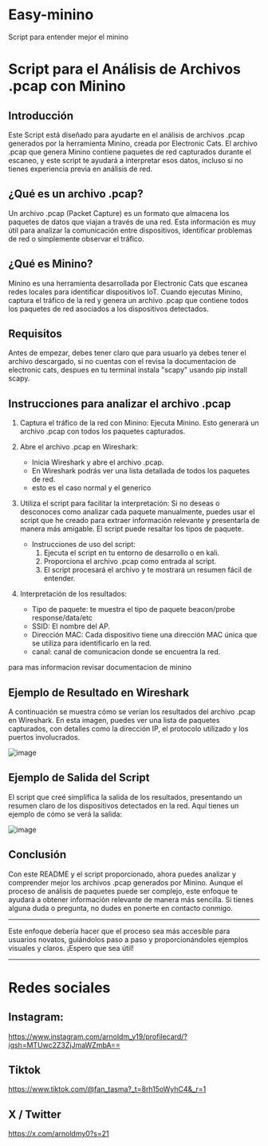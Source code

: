 # Easy-minino
Script para entender mejor el minino

# Script para el Análisis de Archivos .pcap con Minino

## Introducción

Este Script está diseñado para ayudarte en el análisis de archivos .pcap generados por la herramienta Minino, creada por Electronic Cats. El archivo .pcap que genera Minino contiene paquetes de red capturados durante el escaneo, y este script te ayudará a interpretar esos datos, incluso si no tienes experiencia previa en análisis de red.

## ¿Qué es un archivo .pcap?

Un archivo .pcap (Packet Capture) es un formato que almacena los paquetes de datos que viajan a través de una red. Esta información es muy útil para analizar la comunicación entre dispositivos, identificar problemas de red o simplemente observar el tráfico.

## ¿Qué es Minino?

Minino es una herramienta desarrollada por Electronic Cats que escanea redes locales para identificar dispositivos IoT. Cuando ejecutas Minino, captura el tráfico de la red y genera un archivo .pcap que contiene todos los paquetes de red asociados a los dispositivos detectados.

## Requisitos

Antes de empezar, debes tener claro que para usuarlo ya debes tener el archivo descargado, si no cuentas con el revisa la documentacion de electronic cats, despues en tu terminal instala "scapy" usando pip install scapy.

## Instrucciones para analizar el archivo .pcap

1. Captura el tráfico de la red con Minino: Ejecuta Minino. Esto generará un archivo .pcap con todos los paquetes capturados.

2. Abre el archivo .pcap en Wireshark:
   - Inicia Wireshark y abre el archivo .pcap.
   - En Wireshark podrás ver una lista detallada de todos los paquetes de red.
   - esto es el caso normal y el generico

3. Utiliza el script para facilitar la interpretación: Si no deseas o desconoces como analizar cada paquete manualmente, puedes usar el script que he creado para extraer información relevante y presentarla de manera más amigable. El script puede resaltar los tipos de paquete.

   - Instrucciones de uso del script:
     1. Ejecuta el script en tu entorno de desarrollo o en kali.
     2. Proporciona el archivo .pcap como entrada al script.
     3. El script procesará el archivo y te mostrará un resumen fácil de entender.

4. Interpretación de los resultados:
   
   - Tipo de paquete: te muestra el tipo de paquete beacon/probe response/data/etc
   - SSID: El  nombre del AP.
   - Dirección MAC: Cada dispositivo tiene una dirección MAC única que se utiliza para identificarlo en la red.
   - canal: canal de comunicacion donde se encuentra la red.
  
para mas informacion revisar documentacion de minino
   

## Ejemplo de Resultado en Wireshark

A continuación se muestra cómo se verían los resultados del archivo .pcap en Wireshark. En esta imagen, puedes ver una lista de paquetes capturados, con detalles como la dirección IP, el protocolo utilizado y los puertos involucrados.

![image](https://github.com/user-attachments/assets/80f64d1a-b5c9-4927-ab76-bcf45aea564e)


## Ejemplo de Salida del Script

El script que creé simplifica la salida de los resultados, presentando un resumen claro de los dispositivos detectados en la red. Aquí tienes un ejemplo de cómo se verá la salida:

![image](https://github.com/user-attachments/assets/22097f4f-2526-4533-afba-f419fd54f7c5)


## Conclusión

Con este README y el script proporcionado, ahora puedes analizar y comprender mejor los archivos .pcap generados por Minino. Aunque el proceso de análisis de paquetes puede ser complejo, este enfoque te ayudará a obtener información relevante de manera más sencilla. Si tienes alguna duda o pregunta, no dudes en ponerte en contacto conmigo.

---

Este enfoque debería hacer que el proceso sea más accesible para usuarios novatos, guiándolos paso a paso y proporcionándoles ejemplos visuales y claros. ¡Espero que sea útil!

----

# Redes sociales

## Instagram:
https://www.instagram.com/arnoldm_y19/profilecard/?igsh=MTUwc2Z3ZjJmaWZmbA==

## Tiktok
https://www.tiktok.com/@fan_tasma?_t=8rh15oWyhC4&_r=1

## X / Twitter
https://x.com/arnoldmy0?s=21
